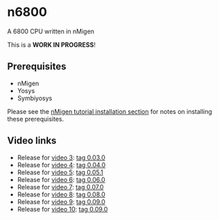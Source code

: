 # n6800

A 6800 CPU written in nMigen

This is a **WORK IN PROGRESS**!

## Prerequisites

* nMigen
* Yosys
* Symbiyosys

Please see the [nMigen tutorial installation section](https://github.com/RobertBaruch/nmigen-tutorial/blob/master/1_install.md) for notes on installing these prerequisites.

## Video links

* Release for [video 3](https://youtu.be/aLQqOxnVMOQ): [tag 0.03.0](https://github.com/RobertBaruch/n6800/tree/0.03.0)
* Release for [video 4](https://youtu.be/xqMtyCu4lME): [tag 0.04.0](https://github.com/RobertBaruch/n6800/tree/0.04.0)
* Release for [video 5](https://youtu.be/9MMb9dSnNvo): [tag 0.05.1](https://github.com/RobertBaruch/n6800/tree/0.05.1)
* Release for [video 6](https://youtu.be/C6sUaElP9hA): [tag 0.06.0](https://github.com/RobertBaruch/n6800/tree/0.06.0)
* Release for [video 7](https://youtu.be/AerXEa84jsc): [tag 0.07.0](https://github.com/RobertBaruch/n6800/tree/0.07.0)
* Release for [video 8](https://youtu.be/6acCiGBjM6s): [tag 0.08.0](https://github.com/RobertBaruch/n6800/tree/0.08.0)
* Release for [video 9](https://youtu.be/Xe1cbCZIaKQ): [tag 0.09.0](https://github.com/RobertBaruch/n6800/tree/0.09.0)
* Release for [video 10](https://youtu.be/rbakgYM4b9I): [tag 0.09.0](https://github.com/RobertBaruch/n6800/tree/0.10.0)
